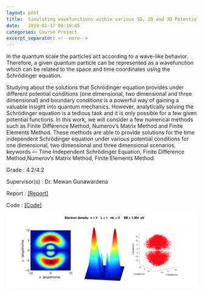 ```yaml
---
layout: post
title:  Simulating wavefunctions within various 1D, 2D and 3D Potential Wells using Schrödinger's Wave Equation
date:   2019-01-17 00:10:45
categories: Course Project
excerpt_separator: <!--more-->
---
```

In the quantum scale the particles act according to a wave-like behavior. Therefore, a given quantum particle can be represented as a wavefunction which can be related to the space and time coordinates using the Schrödinger equation. 
<!--more-->

Studying about the solutions that Schrödinger equation provides under different potential conditions (one dimensional, two dimensional and three dimensional) and boundary conditions is a powerful way of gaining a valuable insight into quantum mechanics. However, analytically solving the Schrödinger equation is a tedious task and it is only possible for a few given potential functions. In this work, we will consider a few numerical methods such as Finite Difference Method, Numerov’s Matrix Method and Finite Elements Method. These methods are able to provide solutions for the time independent Schrödinger equation under various potential conditions for one dimensional, two dimensional and three dimensional scenarios. keywords — Time Independent Schrödinger Equation, Finite Difference Method,Numerov’s Matrix Method, Finite Elements Method.

Grade   :   4.2/4.2

Supervisor(s)   :   Dr. Mewan Gunawardena

Report  :   [[Report]](https://drive.google.com/open?id=1thDAEZLAjAV5GEdEyVFZPdiTtgjshBkI)

Code    :   [[Code]](https://github.com/Laknath1996/Schrodinger-Equation-Simulation)

<img src="images/orbitals.png" alt="orbitals" class="inline"/>